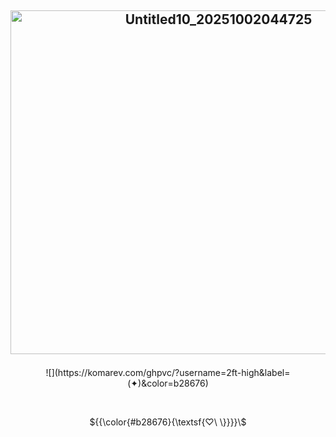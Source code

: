 ## <p align="center"><img width="650" height="550" alt="Untitled10_20251002044725" src="https://github.com/user-attachments/assets/14473565-80a0-4329-9f4d-590ac49b4534" />
    
<p align="center">![](https://komarev.com/ghpvc/?username=2ft-high&label=(✦⁠)&color=b28676)</p>      
        
<p align="center">${{\color{#b28676}{\textsf{♡\ \}}}}\$
</div>
